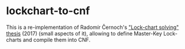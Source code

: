 # lockchart-to-cnf

This is a re-implementation of Radomír Černoch's ["Lock-chart solving" thesis](https://github.com/cernoch/mks-dis/blob/master/LockChartSolvingWeb.pdf) (2017) (small aspects of it), allowing to define Master-Key Lock-charts and compile them into CNF. 
